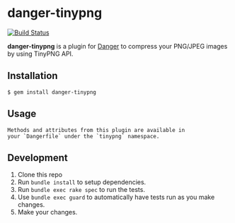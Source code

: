 # danger-tinypng

[![Build Status](https://travis-ci.org/kingcos/danger-tinypng.svg?branch=master)](https://travis-ci.org/kingcos/danger-tinypng)

**danger-tinypng** is a plugin for [Danger](https://danger.systems/swift) to compress your PNG/JPEG images by using TinyPNG API.

## Installation

    $ gem install danger-tinypng

## Usage

    Methods and attributes from this plugin are available in
    your `Dangerfile` under the `tinypng` namespace.

## Development

1. Clone this repo
2. Run `bundle install` to setup dependencies.
3. Run `bundle exec rake spec` to run the tests.
4. Use `bundle exec guard` to automatically have tests run as you make changes.
5. Make your changes.
